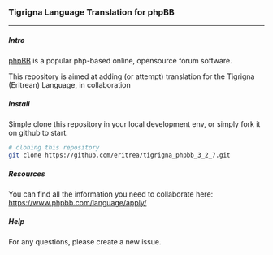 ### Tigrigna Language Translation for phpBB
-----

##### Intro

[phpBB](https://www.phpbb.com/) is a popular php-based online, opensource forum software. 

This repository is aimed at adding (or attempt) translation for the Tigrigna (Eritrean) Language, in collaboration

##### Install 

Simple clone this repository in your local development env, or simply fork it on github to start. 

```bash
# cloning this repository
git clone https://github.com/eritrea/tigrigna_phpbb_3_2_7.git
```

##### Resources
You can find all the information you need to collaborate here: https://www.phpbb.com/language/apply/


##### Help
For any questions, please create a new issue. 
